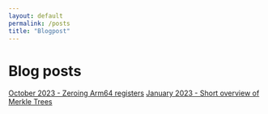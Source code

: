 ```yaml
---
layout: default
permalink: /posts
title: "Blogpost"
---
```



# Blog posts
[October 2023 - Zeroing Arm64 registers](https://matteobertolino92.github.io/posts/zeroing_arm64)
[January 2023 - Short overview of Merkle Trees](https://matteobertolino92.github.io/posts/merkling)
